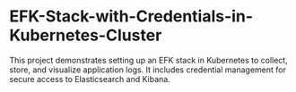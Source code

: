 # EFK-Stack-with-Credentials-in-Kubernetes-Cluster
This project demonstrates setting up an EFK stack in Kubernetes to collect, store, and visualize application logs. It includes credential management for secure access to Elasticsearch and Kibana.
